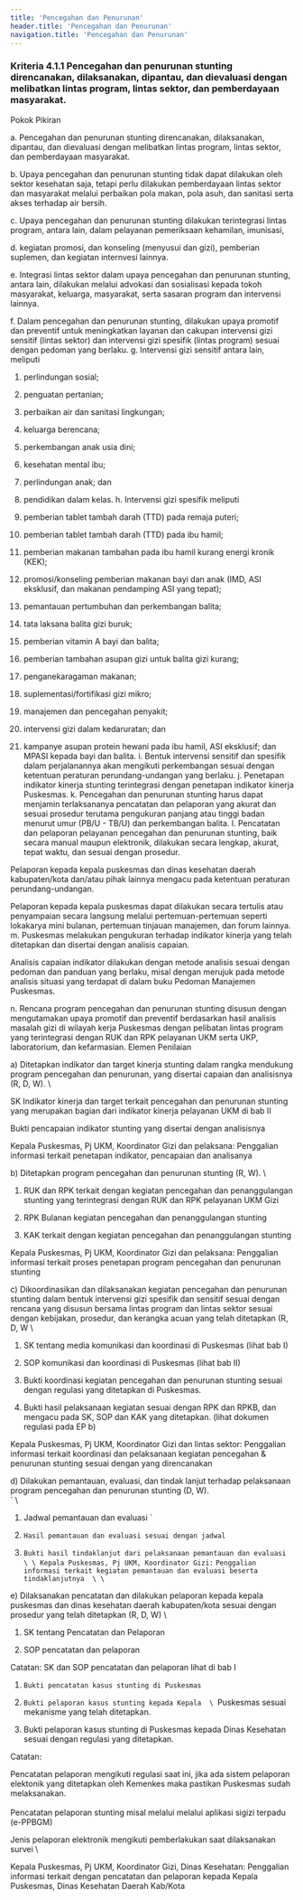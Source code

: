 ```yaml
---
title: 'Pencegahan dan Penurunan'
header.title: 'Pencegahan dan Penurunan'
navigation.title: 'Pencegahan dan Penurunan'
---
```


### Kriteria 4.1.1 Pencegahan dan penurunan  stunting  direncanakan, dilaksanakan, dipantau, dan dievaluasi dengan melibatkan lintas program, lintas sektor, dan pemberdayaan masyarakat. 



Pokok Pikiran 

a. Pencegahan dan penurunan stunting direncanakan, dilaksanakan, dipantau, dan dievaluasi dengan melibatkan lintas program, lintas sektor, dan pemberdayaan masyarakat. 

b. Upaya pencegahan dan penurunan stunting tidak dapat dilakukan oleh sektor kesehatan saja,  tetapi perlu dilakukan pemberdayaan lintas sektor dan masyarakat melalui perbaikan pola makan, pola asuh, dan sanitasi serta akses terhadap air bersih. 

c. Upaya pencegahan dan penurunan stunting dilakukan terintegrasi lintas program, antara lain, dalam pelayanan pemeriksaan kehamilan, imunisasi, 

d. kegiatan promosi, dan konseling (menyusui dan gizi), pemberian suplemen, dan kegiatan internvesi lainnya. 

e. Integrasi lintas sektor dalam upaya pencegahan dan penurunan stunting, antara lain, dilakukan melalui advokasi dan sosialisasi kepada tokoh masyarakat, keluarga, masyarakat, serta sasaran program dan intervensi lainnya. 

f. Dalam pencegahan dan penurunan  stunting, dilakukan upaya promotif dan preventif untuk meningkatkan layanan dan cakupan intervensi gizi sensitif (lintas sektor) dan intervensi gizi spesifik (lintas program) sesuai dengan pedoman yang berlaku. 
g. Intervensi gizi sensitif antara lain, meliputi 

1. perlindungan sosial; 

2. penguatan pertanian; 

3. perbaikan air dan sanitasi lingkungan; 

4. keluarga berencana; 

5. perkembangan anak usia dini; 

6. kesehatan mental ibu; 

7. perlindungan anak; dan 

8. pendidikan dalam kelas. 
h. Intervensi gizi spesifik meliputi 

1. pemberian tablet  tambah  darah  (TTD)  pada  remaja puteri; 

2. pemberian tablet tambah darah (TTD) pada ibu hamil; 

3. pemberian makanan tambahan pada ibu hamil kurang energi kronik (KEK); 

4. promosi/konseling pemberian makanan bayi dan anak (IMD, ASI eksklusif, dan makanan pendamping ASI yang tepat); 

5. pemantauan pertumbuhan dan perkembangan balita; 

6. tata laksana balita gizi buruk; 

7. pemberian vitamin A bayi dan balita; 

8. pemberian tambahan asupan gizi untuk balita gizi kurang; 

9. penganekaragaman makanan; 

10. suplementasi/fortifikasi gizi mikro; 

11. manajemen dan pencegahan penyakit; 

12. intervensi gizi dalam kedaruratan; dan 

13. kampanye asupan protein hewani pada ibu hamil, ASI eksklusif; dan MPASI kepada bayi dan balita. 
i. Bentuk intervensi sensitif dan spesifik dalam perjalanannya akan mengikuti perkembangan sesuai dengan ketentuan peraturan perundang-undangan yang berlaku. 
j. Penetapan indikator kinerja stunting terintegrasi dengan penetapan indikator kinerja Puskesmas. 
k. Pencegahan dan penurunan stunting harus dapat menjamin terlaksananya pencatatan dan pelaporan yang akurat dan sesuai  prosedur  terutama pengukuran panjang atau tinggi badan menurut umur (PB/U - TB/U) dan perkembangan balita. 
l. Pencatatan dan pelaporan pelayanan pencegahan dan penurunan stunting, baik secara manual maupun elektronik, dilakukan secara lengkap, akurat, tepat waktu, dan sesuai dengan prosedur. 

Pelaporan kepada kepala puskesmas dan dinas kesehatan daerah kabupaten/kota dan/atau pihak  lainnya  mengacu pada ketentuan peraturan perundang-undangan. 

Pelaporan kepada kepala puskesmas dapat dilakukan secara tertulis atau penyampaian secara langsung melalui pertemuan-pertemuan seperti lokakarya mini bulanan, pertemuan tinjauan manajemen, dan forum lainnya. 
m. Puskesmas melakukan pengukuran terhadap indikator kinerja yang telah ditetapkan dan disertai dengan analisis capaian. 

Analisis capaian indikator dilakukan dengan metode analisis sesuai dengan pedoman dan panduan yang berlaku, misal dengan merujuk pada metode analisis situasi yang terdapat di dalam buku Pedoman Manajemen Puskesmas. 


n. Rencana program pencegahan dan penurunan  stunting disusun dengan mengutamakan upaya promotif dan preventif berdasarkan hasil analisis masalah gizi di wilayah kerja Puskesmas dengan pelibatan lintas program yang terintegrasi dengan RUK dan RPK pelayanan UKM serta UKP, laboratorium, dan kefarmasian. 
Elemen Penilaian 




 a) Ditetapkan indikator dan target kinerja stunting dalam rangka mendukung program pencegahan dan penurunan, yang disertai capaian dan analisisnya (R, D, W). \




SK Indikator kinerja dan target terkait pencegahan dan penurunan stunting yang merupakan bagian dari indikator kinerja pelayanan UKM di bab II 
 
Bukti pencapaian indikator stunting yang disertai dengan analisisnya 
 
Kepala Puskesmas, Pj UKM, Koordinator Gizi dan pelaksana: Penggalian informasi terkait penetapan indikator, pencapaian dan analisanya 




 b) Ditetapkan program pencegahan dan penurunan stunting (R, W).  \




1. RUK dan RPK terkait dengan kegiatan pencegahan dan penanggulangan stunting yang terintegrasi dengan RUK dan RPK pelayanan UKM Gizi 


2. RPK Bulanan kegiatan pencegahan dan penanggulangan stunting 


3. KAK terkait dengan kegiatan pencegahan dan penanggulangan stunting 
 
 
Kepala Puskesmas, Pj UKM, Koordinator Gizi dan pelaksana: Penggalian informasi terkait proses penetapan program pencegahan dan penurunan stunting 
 




 c) Dikoordinasikan dan dilaksanakan kegiatan pencegahan dan penurunan stunting dalam bentuk intervensi gizi spesifik dan sensitif sesuai dengan rencana yang disusun bersama lintas program dan lintas sektor sesuai dengan kebijakan, prosedur, dan kerangka acuan yang telah ditetapkan (R, D, W  \




1. SK tentang media komunikasi dan koordinasi di Puskesmas (lihat bab I) 


2. SOP komunikasi dan koordinasi di Puskesmas (lihat bab II) 
1. Bukti koordinasi kegiatan pencegahan dan penurunan stunting sesuai dengan regulasi yang ditetapkan di Puskesmas. 

2. Bukti hasil pelaksanaan kegiatan sesuai dengan RPK dan RPKB, dan mengacu pada SK, SOP dan KAK yang ditetapkan. (lihat dokumen regulasi pada EP b) 
 
Kepala Puskesmas, Pj UKM, Koordinator Gizi dan lintas sektor: Penggalian informasi terkait koordinasi dan pelaksanaan kegiatan pencegahan & penurunan stunting sesuai dengan yang direncanakan 
 




 d) Dilakukan pemantauan, evaluasi, dan tindak lanjut terhadap pelaksanaan program pencegahan dan penurunan stunting (D, W).  \
 ` \
1. Jadwal pemantauan dan evaluasi `

2. `Hasil pemantauan dan evaluasi sesuai dengan jadwal `

3. `Bukti hasil tindaklanjut dari pelaksanaan pemantauan dan evaluasi  \
  \
Kepala Puskesmas, Pj UKM, Koordinator Gizi:` `Penggalian informasi terkait kegiatan pemantauan dan evaluasi beserta tindaklanjutnya  \
  \
`


 e) Dilaksanakan pencatatan dan dilakukan pelaporan kepada kepala puskesmas dan dinas kesehatan daerah kabupaten/kota sesuai dengan prosedur yang telah ditetapkan (R, D, W) \




1. SK tentang Pencatatan dan Pelaporan 


2. SOP pencatatan dan pelaporan 



Catatan: SK dan SOP pencatatan dan pelaporan lihat di bab I 

1. `Bukti pencatatan kasus stunting di Puskesmas `

2. `Bukti pelaporan kasus stunting kepada Kepala  \
`Puskesmas sesuai mekanisme yang telah ditetapkan. 

3. Bukti pelaporan kasus stunting di Puskesmas kepada Dinas Kesehatan sesuai dengan regulasi yang ditetapkan. 

Catatan: 

Pencatatan pelaporan mengikuti regulasi saat ini, jika ada sistem pelaporan elektonik yang ditetapkan oleh Kemenkes maka pastikan Puskesmas sudah melaksanakan.  \
  \
Pencatatan pelaporan stunting misal melalui melalui aplikasi sigizi terpadu (e-PPBGM) 

 

Jenis pelaporan elektronik mengikuti pemberlakukan saat dilaksanakan survei  \




 
Kepala Puskesmas, Pj UKM, Koordinator Gizi, Dinas Kesehatan: Penggalian informasi terkait dengan pencatatan dan pelaporan kepada Kepala Puskesmas, Dinas Kesehatan Daerah Kab/Kota 
 
 
 
 
 
 	 





